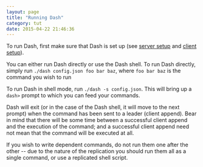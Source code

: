 ```yaml
---
layout: page
title: "Running Dash"
category: tut
date: 2015-04-22 21:46:36
---
```



To run Dash, first make sure that Dash is set up (see [server setup](2015-04-18-setup.md) and [client setup](2015-04-18-setup-client)).


You can either run Dash directly or use the Dash shell. To run Dash directly, simply run `./dash config.json foo bar baz`, where `foo bar baz` is the command you wish to run

To run Dash in shell mode, run `./dash -s config.json`. This will bring up a `dash>` prompt to which you can feed your commands.

Dash will exit (or in the case of the Dash shell, it will move to the next prompt) when the command has been sent to a leader (client append). Bear in mind that there
will be some time between a successful client append and the execution of the command; and a successful client append need not mean that the command will be executed at all.

If you wish to write dependent commands, do not run them one after the other -- due to the nature of the replication you should run them all as a single command, or use a replicated shell script.

